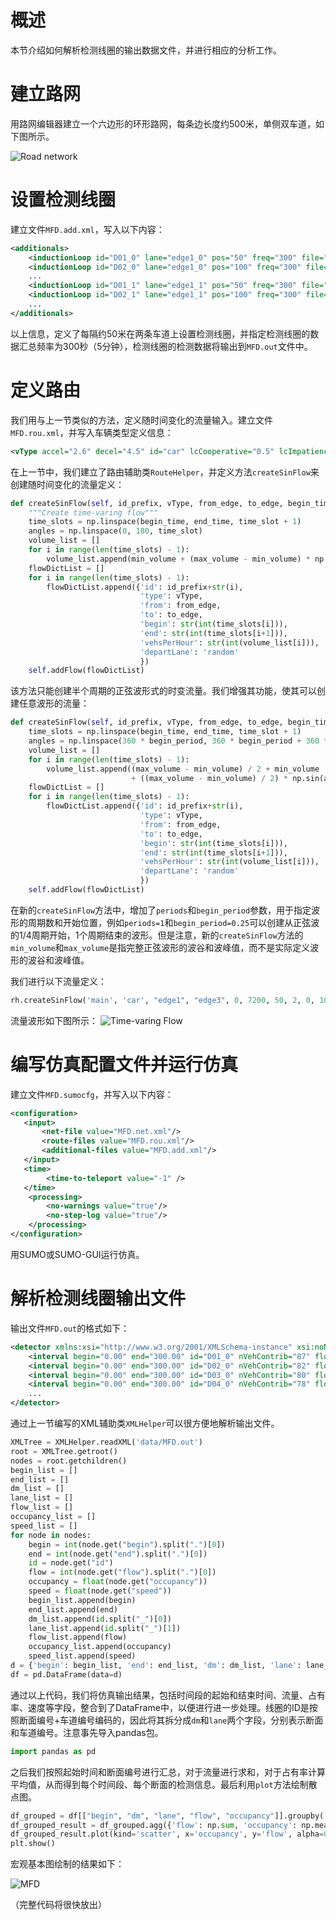 # 概述
本节介绍如何解析检测线圈的输出数据文件，并进行相应的分析工作。

# 建立路网
用路网编辑器建立一个六边形的环形路网，每条边长度约500米，单侧双车道，如下图所示。

![Road network](../images/sumo_11_1.png)

# 设置检测线圈
建立文件`MFD.add.xml`，写入以下内容：
```xml
<additionals>
	<inductionLoop id="D01_0" lane="edge1_0" pos="50" freq="300" file="MFD.out" friendlyPos="x"/>
	<inductionLoop id="D02_0" lane="edge1_0" pos="100" freq="300" file="MFD.out" friendlyPos="x"/>
	...
	<inductionLoop id="D01_1" lane="edge1_1" pos="50" freq="300" file="MFD.out" friendlyPos="x"/>
	<inductionLoop id="D02_1" lane="edge1_1" pos="100" freq="300" file="MFD.out" friendlyPos="x"/>
	...
</additionals>
```
以上信息，定义了每隔约50米在两条车道上设置检测线圈，并指定检测线圈的数据汇总频率为300秒（5分钟），检测线圈的检测数据将输出到`MFD.out`文件中。

# 定义路由
我们用与上一节类似的方法，定义随时间变化的流量输入。建立文件`MFD.rou.xml`，并写入车辆类型定义信息：
```xml
<vType accel="2.6" decel="4.5" id="car" lcCooperative="0.5" lcImpatience="0.5" length="4.5" maxSpeed="22.3" minGap="1.5" sigma="0.25" speedDev="3" vClass="passenger" />
```
在上一节中，我们建立了路由辅助类`RouteHelper`，并定义方法`createSinFlow`来创建随时间变化的流量定义：
```python
def createSinFlow(self, id_prefix, vType, from_edge, to_edge, begin_time, end_time, time_slot, min_volume, max_volume):
    """Create time-varing flow"""
    time_slots = np.linspace(begin_time, end_time, time_slot + 1)
    angles = np.linspace(0, 180, time_slot)
    volume_list = []
    for i in range(len(time_slots) - 1):
        volume_list.append(min_volume + (max_volume - min_volume) * np.sin(angles[i] * np.pi / 180))
    flowDictList = []
    for i in range(len(time_slots) - 1):
        flowDictList.append({'id': id_prefix+str(i),
                             'type': vType,
                             'from': from_edge,
                             'to': to_edge,
                             'begin': str(int(time_slots[i])),
                             'end': str(int(time_slots[i+1])),
                             'vehsPerHour': str(int(volume_list[i])),
                             'departLane': 'random'
                             })
    self.addFlow(flowDictList)
```
该方法只能创建半个周期的正弦波形式的时变流量。我们增强其功能，使其可以创建任意波形的流量：
```python
def createSinFlow(self, id_prefix, vType, from_edge, to_edge, begin_time, end_time, time_slot, periods, begin_period, min_volume, max_volume):
    time_slots = np.linspace(begin_time, end_time, time_slot + 1)
    angles = np.linspace(360 * begin_period, 360 * begin_period + 360 * periods, time_slot)
    volume_list = []
    for i in range(len(time_slots) - 1):
        volume_list.append((max_volume - min_volume) / 2 + min_volume
                           + ((max_volume - min_volume) / 2) * np.sin(angles[i] * np.pi / 180))
    flowDictList = []
    for i in range(len(time_slots) - 1):
        flowDictList.append({'id': id_prefix+str(i),
                             'type': vType,
                             'from': from_edge,
                             'to': to_edge,
                             'begin': str(int(time_slots[i])),
                             'end': str(int(time_slots[i+1])),
                             'vehsPerHour': str(int(volume_list[i])),
                             'departLane': 'random'
                             })
    self.addFlow(flowDictList)
```
在新的`createSinFlow`方法中，增加了`periods`和`begin_period`参数，用于指定波形的周期数和开始位置，例如`periods=1`和`begin_period=0.25`可以创建从正弦波的1/4周期开始，1个周期结束的波形。但是注意，新的`createSinFlow`方法的`min_volume`和`max_volume`是指完整正弦波形的波谷和波峰值，而不是实际定义波形的波谷和波峰值。

我们进行以下流量定义：
```python
rh.createSinFlow('main', 'car', "edge1", "edge3", 0, 7200, 50, 2, 0, 1000, 4000)
```

流量波形如下图所示：
![Time-varing Flow](../images/sumo_11_2.png)

# 编写仿真配置文件并运行仿真
建立文件`MFD.sumocfg`，并写入以下内容：
```xml
<configuration>
   <input>
       <net-file value="MFD.net.xml"/>
       <route-files value="MFD.rou.xml"/>
	   <additional-files value="MFD.add.xml"/>
   </input>
   <time>
		<time-to-teleport value="-1" />
   </time>
   	<processing>
		<no-warnings value="true"/>
		<no-step-log value="true"/>
	</processing>
</configuration>
```
用SUMO或SUMO-GUI运行仿真。

# 解析检测线圈输出文件
输出文件`MFD.out`的格式如下：

```xml
<detector xmlns:xsi="http://www.w3.org/2001/XMLSchema-instance" xsi:noNamespaceSchemaLocation="http://sumo.dlr.de/xsd/det_e1_file.xsd">
    <interval begin="0.00" end="300.00" id="D01_0" nVehContrib="87" flow="1044.00" occupancy="21.01" speed="8.16" length="4.50" nVehEntered="89"/>
    <interval begin="0.00" end="300.00" id="D02_0" nVehContrib="82" flow="984.00" occupancy="23.90" speed="6.15" length="4.50" nVehEntered="82"/>
    <interval begin="0.00" end="300.00" id="D03_0" nVehContrib="80" flow="960.00" occupancy="25.17" speed="5.66" length="4.50" nVehEntered="83"/>
    <interval begin="0.00" end="300.00" id="D04_0" nVehContrib="78" flow="936.00" occupancy="26.39" speed="5.29" length="4.50" nVehEntered="79"/>
    ...
</detector>
```

通过上一节编写的XML辅助类`XMLHelper`可以很方便地解析输出文件。
```python
XMLTree = XMLHelper.readXML('data/MFD.out')
root = XMLTree.getroot()
nodes = root.getchildren()
begin_list = []
end_list = []
dm_list = []
lane_list = []
flow_list = []
occupancy_list = []
speed_list = []
for node in nodes:
    begin = int(node.get("begin").split(".")[0])
    end = int(node.get("end").split(".")[0])
    id = node.get("id")
    flow = int(node.get("flow").split(".")[0])
    occupancy = float(node.get("occupancy"))
    speed = float(node.get("speed"))
    begin_list.append(begin)
    end_list.append(end)
    dm_list.append(id.split("_")[0])
    lane_list.append(id.split("_")[1])
    flow_list.append(flow)
    occupancy_list.append(occupancy)
    speed_list.append(speed)
d = {'begin': begin_list, 'end': end_list, 'dm': dm_list, 'lane': lane_list, 'flow': flow_list, 'occupancy': occupancy_list, 'speed': speed_list}
df = pd.DataFrame(data=d)
```

通过以上代码，我们将仿真输出结果，包括时间段的起始和结束时间、流量、占有率、速度等字段，整合到了DataFrame中，以便进行进一步处理。线圈的ID是按照断面编号+车道编号编码的，因此将其拆分成`dm`和`lane`两个字段，分别表示断面和车道编号。注意事先导入pandas包。
```python
import pandas as pd
```

之后我们按照起始时间和断面编号进行汇总，对于流量进行求和，对于占有率计算平均值，从而得到每个时间段、每个断面的检测信息。最后利用`plot`方法绘制散点图。
```python
df_grouped = df[["begin", "dm", "lane", "flow", "occupancy"]].groupby(["begin", "dm"])
df_grouped_result = df_grouped.agg({'flow': np.sum, 'occupancy': np.mean})
df_grouped_result.plot(kind='scatter', x='occupancy', y='flow', alpha=0.1)
plt.show()
```
宏观基本图绘制的结果如下：

![MFD](../images/sumo_11_3.png)

（完整代码将很快放出）
